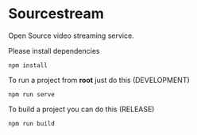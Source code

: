 # Sourcestream
Open Source video streaming service.

Please install dependencies

``
npm install
``

To run a project from **root** just do this (DEVELOPMENT)

``
npm run serve
``

To build a project you can do this (RELEASE)

``
npm run build
``
